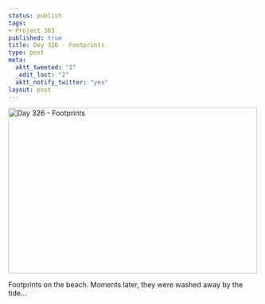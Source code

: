 ```yaml
--- 
status: publish
tags: 
- Project 365
published: true
title: Day 326 - Footprints
type: post
meta: 
  aktt_tweeted: "1"
  _edit_last: "2"
  aktt_notify_twitter: "yes"
layout: post
---
```

<a href="http://www.flickr.com/photos/freeed/6387184053/" title="Day 326 - Footprints by Fred​, on Flickr"><img src="http://farm7.staticflickr.com/6041/6387184053_38223510f3.jpg" width="500" height="333" alt="Day 326 - Footprints"/></a>

Footprints on the beach. Moments later, they were washed away by the tide...
